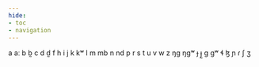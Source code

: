 ```yaml
---
hide:
- toc
- navigation
---
```

a
aː
b
b̰
c
d
d̰
f
h
i
j
k
kʷ
l
m
mb
n
nd
p
r
s
t
u
v
w
z
ŋɡ
ŋɡʷ
ɟ
ɟ̰
ɡ
ɡʷ
ɬ
ɮ
ɲ
ɾ
ʃ
ʒ
